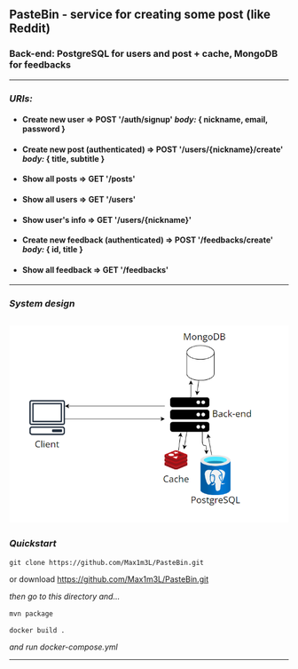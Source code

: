 ## PasteBin -  service for creating some post (like Reddit)

### Back-end: PostgreSQL for users and post + cache, MongoDB for feedbacks

--------

### ***URIs:***
+ #### Create new user => POST '/auth/signup' ***body:*** { nickname, email, password }
+ #### Create new post (authenticated) => POST '/users/{nickname}/create' ***body:*** { title, subtitle }
+ #### Show all posts => GET '/posts'
+ #### Show all users => GET '/users' 
+ #### Show user's info => GET '/users/{nickname}'
+ #### Create new feedback (authenticated) => POST '/feedbacks/create' ***body:*** { id, title }
+ #### Show all feedback => GET '/feedbacks'
--------------------
### ***System design***
![1](img/systemDesign.png)
--------------
### ***Quickstart***
```shell
git clone https://github.com/Max1m3L/PasteBin.git
```
or download <https://github.com/Max1m3L/PasteBin.git>

*then go to this directory and...*
```shell
mvn package
```

```shell
docker build .
```
*and run docker-compose.yml*

---------